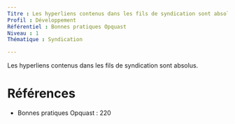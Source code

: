 ```yaml
---
Titre : Les hyperliens contenus dans les fils de syndication sont absolus.
Profil : Développement
Référentiel : Bonnes pratiques Opquast
Niveau : 1
Thématique : Syndication

---
```

Les hyperliens contenus dans les fils de syndication sont absolus.

# Références

*   Bonnes pratiques Opquast : 220